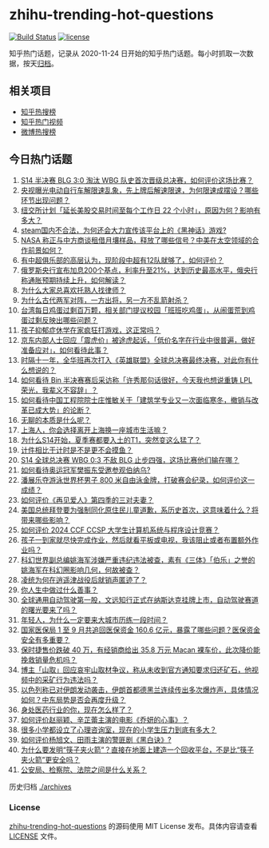 # zhihu-trending-hot-questions

[![Build Status](https://github.com/justjavac/zhihu-trending-hot-questions/workflows/ci/badge.svg?branch=master)](https://github.com/justjavac/zhihu-trending-hot-questions/actions)
[![license](https://img.shields.io/github/license/justjavac/zhihu-trending-hot-questions)](https://github.com/justjavac/zhihu-trending-hot-questions/blob/master/LICENSE)

知乎热门话题，记录从 2020-11-24
日开始的知乎热门话题。每小时抓取一次数据，按天[归档](./archives)。

## 相关项目

- [知乎热搜榜](https://github.com/justjavac/zhihu-trending-top-search)
- [知乎热门视频](https://github.com/justjavac/zhihu-trending-hot-video)
- [微博热搜榜](https://github.com/justjavac/weibo-trending-hot-search)

## 今日热门话题

<!-- BEGIN -->
<!-- 最后更新时间 Sun Oct 27 2024 05:16:19 GMT+0800 (China Standard Time) -->

1. [S14 半决赛 BLG 3:0 淘汰 WBG 队史首次晋级总决赛，如何评价这场比赛？](https://www.zhihu.com/question/2163420157)
1. [央视曝光电动自行车解限速乱象，先上牌后解速限速，为何限速成摆设？哪些环节出现问题？](https://www.zhihu.com/question/2117938189)
1. [纽交所计划「延长美股交易时间至每个工作日 22 个小时」，原因为何？影响有多大？](https://www.zhihu.com/question/2133881618)
1. [steam国内不合法，为何还会大力宣传该平台上的《黑神话》游戏?](https://www.zhihu.com/question/1723280884)
1. [NASA 称正与中方商谈租借月壤样品，释放了哪些信号？中美在太空领域的合作前景如何？](https://www.zhihu.com/question/1890906230)
1. [有中超俱乐部的高层认为，现阶段中超有12队就够了，如何评价？](https://www.zhihu.com/question/2048748355)
1. [俄罗斯央行宣布加息200个基点，利率升至21%，达到历史最高水平，俄央行称通胀预期持续上升，如何解读？](https://www.zhihu.com/question/2072237892)
1. [为什么大家总喜欢托熟人找律师？](https://www.zhihu.com/question/630438689)
1. [为什么古代两军对阵，一方出将，另一方不乱箭射杀？](https://www.zhihu.com/question/1465890704)
1. [台湾每日鸡蛋过剩百万颗，相关部门提议校园「班班吃鸡蛋」，从闹蛋荒到鸡蛋过剩反映出哪些问题？](https://www.zhihu.com/question/2110812480)
1. [孩子抑郁症休学在家疯狂打游戏，这正常吗？](https://www.zhihu.com/question/1619569487)
1. [京东内部人士回应「震虎价」被途虎起诉，「低价名字在行业中很普遍，做好准备应对」，如何看待此事？](https://www.zhihu.com/question/2027438774)
1. [时隔十一年，全华班再次打入《英雄联盟》全球总决赛最终决赛，对此你有什么想说的？](https://www.zhihu.com/question/2179531928)
1. [如何看待 Bin 半决赛赛后采访称「许秀那句话很好，今天我也想说重铸 LPL 荣光，我辈义不容辞」？](https://www.zhihu.com/question/2180169178)
1. [如何看待中国工程院院士庄惟敏关于「建筑学专业又一次面临寒冬，撤销与改革已成大势」的论断？](https://www.zhihu.com/question/1674032862)
1. [无聊的本质是什么呢？](https://www.zhihu.com/question/1557760823)
1. [上海人，你会选择离开上海换一座城市生活嘛？](https://www.zhihu.com/question/1691145917)
1. [为什么S14开始，夏季赛都要入土的T1，突然变这么猛了？](https://www.zhihu.com/question/788857085)
1. [计件相比于计时是不是更不会摸鱼？](https://www.zhihu.com/question/1659785457)
1. [S14 全球总决赛 WBG 0:3 不敌 BLG 止步四强，这场比赛他们输在哪？](https://www.zhihu.com/question/2179827507)
1. [如何看待奥运冠军樊振东受邀参观伯纳乌?](https://www.zhihu.com/question/2174638520)
1. [潘展乐夺游泳世界杯男子 800 米自由泳金牌，打破赛会纪录，如何评价这一成绩？](https://www.zhihu.com/question/2164032570)
1. [如何评价《再见爱人》第四季的三对夫妻？](https://www.zhihu.com/question/1245141150)
1. [美国总统拜登要为强制同化原住民儿童道歉，系历史首次，这意味着什么？将带来哪些影响？](https://www.zhihu.com/question/2075365576)
1. [如何评价 2024 CCF CCSP 大学生计算机系统与程序设计竞赛？](https://www.zhihu.com/question/1780544083)
1. [孩子一到家就尽快完成作业，然后就看平板或电视，我该阻止或者布置额外作业吗？](https://www.zhihu.com/question/1204795633)
1. [科幻世界副总编姚海军涉嫌严重违纪违法被查，素有《三体》「伯乐」之誉的姚海军在科幻圈影响几何，何故被查？](https://www.zhihu.com/question/1831154334)
1. [凌统为何在逍遥津战役后就销声匿迹了？](https://www.zhihu.com/question/801836607)
1. [你人生中做过什么善事？](https://www.zhihu.com/question/428177441)
1. [全球通用自动驾驶第一股，文远知行正式在纳斯达克挂牌上市，自动驾驶赛道的曙光要来了吗？](https://www.zhihu.com/question/2075499254)
1. [年轻人，为什么一定要来大城市历练一段时间？](https://www.zhihu.com/question/1851690090)
1. [国家医保局 1 至 9 月共追回医保资金 160.6 亿元，暴露了哪些问题？医保资金安全有多重要？](https://www.zhihu.com/question/1662502220)
1. [保时捷售价跌破 40 万，有经销商给出 35.8 万元 Macan 裸车价，此次降价能挽救销量危机吗？](https://www.zhihu.com/question/2015098778)
1. [博主「山取」回应哀牢山取材争议，称从未收到官方通知要求归还矿石，他视频中的采矿行为违法吗？](https://www.zhihu.com/question/1789144913)
1. [以色列称已对伊朗发动袭击，伊朗首都德黑兰连续传出多次爆炸声，具体情况如何？中东局势是否会再度升级？](https://www.zhihu.com/question/2109427028)
1. [身处医药行业的你，现在怎么样了？](https://www.zhihu.com/question/648574126)
1. [如何评价赵丽颖、辛芷蕾主演的电影《乔妍的心事》？](https://www.zhihu.com/question/2059496210)
1. [很多小学都设立了心理咨询室，现在的小学生压力到底有多大？](https://www.zhihu.com/question/801958824)
1. [如何评价杨旭文、田雨主演的警匪剧《黑白诀》?](https://www.zhihu.com/question/1494089569)
1. [为什么要发明“筷子夹火箭”？直接在地面上建造一个回收平台，不是比“筷子夹火箭”更安全吗？](https://www.zhihu.com/question/1656288733)
1. [公安局、检察院、法院之间是什么关系？](https://www.zhihu.com/question/658597625)

<!-- END -->

历史归档 [./archives](./archives)

### License

[zhihu-trending-hot-questions](https://github.com/justjavac/zhihu-trending-hot-questions)
的源码使用 MIT License 发布。具体内容请查看 [LICENSE](./LICENSE) 文件。

